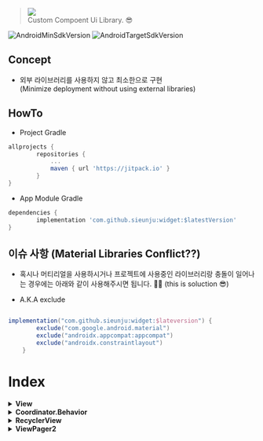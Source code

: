 > [![](https://jitpack.io/v/sieunju/widget.svg)](https://jitpack.io/#sieunju/widget)   
> Custom Compoent Ui Library. 😎

![AndroidMinSdkVersion](https://img.shields.io/badge/minSdkVersion-21-green.svg) ![AndroidTargetSdkVersion](https://img.shields.io/badge/targetSdkVersion-30-brightgreen.svg)

## Concept

- 외부 라이브러리를 사용하지 않고 최소한으로 구현   
(Minimize deployment without using external libraries)

## HowTo

- Project Gradle

```groovy
allprojects {
	    repositories {
		    ...
		    maven { url 'https://jitpack.io' }
	    }
}
```

- App Module Gradle

```groovy
dependencies {
    	implementation 'com.github.sieunju:widget:$latestVersion'
}
```

## 이슈 사항 (Material Libraries Conflict??)
- 혹시나 머티리얼을 사용하시거나 프로젝트에 사용중인 라이브러리랑 충돌이 일어나는 경우에는 아래와 같이 사용해주시면 됩니다. 🙇‍♂️
(this is soluction 😎)

- A.K.A exclude
```groovy

implementation("com.github.sieunju:widget:$lateversion") {
        exclude("com.google.android.material")
        exclude("androidx.appcompat:appcompat")
        exclude("androidx.constraintlayout")
    }
```

# Index

<details>
<summary><strong>View</strong></summary>

- [ProgressView](https://github.com/sieunju/widget/wiki/ProgressView)
- [CustomLayout](https://github.com/sieunju/widget/wiki/CustomLayout)
- [CustomTextView](https://github.com/sieunju/widget/wiki/CustomTextView)
- [FlexibleImageView](https://github.com/sieunju/widget/wiki/FlexibleImageView)
- [LinePagerTabLayout](https://github.com/sieunju/widget/wiki/LinePagerTabLayout)

</details>

<details>

<summary><strong>Coordinator.Behavior</strong></summary>

- [TranslationBehavior](https://github.com/sieunju/widget/wiki/TranslationBehavior)

</details>

<details>

<summary><strong>RecyclerView</strong></summary>

- [ParallaxView](https://github.com/sieunju/widget/wiki/ParallaxView)
- [CustomLinearScroller](https://github.com/sieunju/widget/wiki/CustomLinearScroller)

</details>

<details>

<summary><strong>ViewPager2</strong></summary>

- [LineIndicator](https://github.com/sieunju/widget/wiki/LineIndicator)
- [AutoScrollMediator](https://github.com/sieunju/widget/wiki/AutoScrollMediator)

</details>

